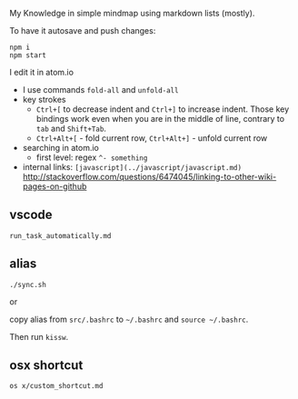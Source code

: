 My Knowledge in simple mindmap using markdown lists (mostly).

To have it autosave and push changes:

```
npm i
npm start
```

I edit it in atom.io

- I use commands `fold-all` and `unfold-all`
- key strokes
  - `Ctrl+[` to decrease indent and `Ctrl+]` to increase indent. Those key bindings work even when you are in the middle of line, contrary to `tab` and `Shift+Tab`.
  - `Ctrl+Alt+[` - fold current row, `Ctrl+Alt+]` - unfold current row
- searching in atom.io
  - first level: regex `^- something`
- internal links: `[javascript](../javascript/javascript.md)` http://stackoverflow.com/questions/6474045/linking-to-other-wiki-pages-on-github

## vscode

`run_task_automatically.md`

## alias

`./sync.sh`

or

copy alias from `src/.bashrc` to `~/.bashrc` and `source ~/.bashrc`.

Then run `kissw`.

## osx shortcut

`os x/custom_shortcut.md`
